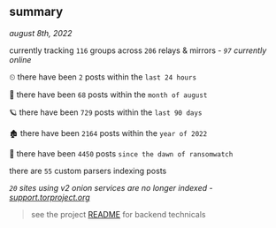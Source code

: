 
## summary
_august 8th, 2022_

currently tracking `116` groups across `206` relays & mirrors - _`97` currently online_

⏲ there have been `2` posts within the `last 24 hours`

🦈 there have been `68` posts within the `month of august`

🪐 there have been `729` posts within the `last 90 days`

🏚 there have been `2164` posts within the `year of 2022`

🦕 there have been `4450` posts `since the dawn of ransomwatch`

there are `55` custom parsers indexing posts

_`20` sites using v2 onion services are no longer indexed - [support.torproject.org](https://support.torproject.org/onionservices/v2-deprecation/)_

> see the project [README](https://github.com/joshhighet/ransomwatch#ransomwatch--) for backend technicals
